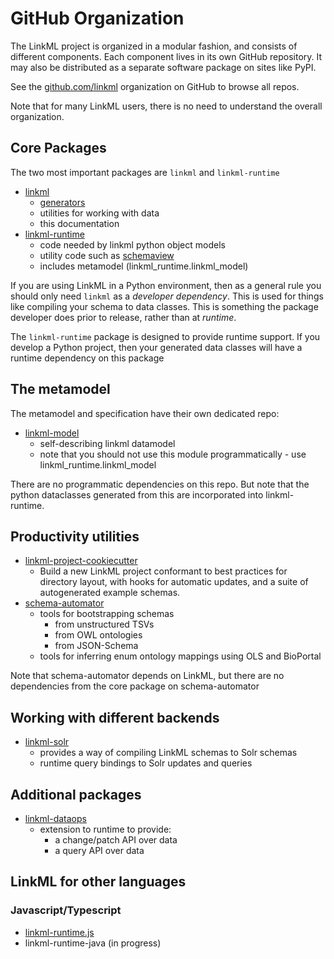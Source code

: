 # GitHub Organization

The LinkML project is organized in a modular fashion, and consists of different
components. Each component lives in its own GitHub repository. It may also be distributed
as a separate software package on sites like PyPI.

See the [github.com/linkml](https://github.com/linkml) organization on GitHub to browse all repos.

Note that for many LinkML users, there is no need to understand the overall organization.

## Core Packages

The two most important packages are `linkml` and `linkml-runtime`

* [linkml](https://github.com/linkml/linkml)
    - [generators](generators)
    - utilities for working with data
    - this documentation
* [linkml-runtime](https://github.com/linkml/linkml-runtime)
    - code needed by linkml python object models
    - utility code such as [schemaview](/developers/manipulating-schemas)
    - includes metamodel (linkml_runtime.linkml_model)

If you are using LinkML in a Python environment, then as a general rule
you should only need `linkml` as a *developer dependency*. This is used for
things like compiling your schema to data classes. This is something the
package developer does prior to release, rather than at *runtime*.

The `linkml-runtime` package is designed to provide runtime support. If you develop
a Python project, then your generated data classes will have a runtime dependency
on this package

## The metamodel  

The metamodel and specification have their own dedicated repo:

* [linkml-model](https://github.com/linkml/linkml-model)
  - self-describing linkml datamodel
  - note that you should not use this module programmatically - use linkml_runtime.linkml_model

There are no programmatic dependencies on this repo. But note that the
python dataclasses generated from this are incorporated into linkml-runtime.

## Productivity utilities

* [linkml-project-cookiecutter](https://github.com/linkml/linkml-project-cookiecutter)
  - Build a new LinkML project conformant to best practices for directory layout, with hooks for
    automatic updates, and a suite of autogenerated example schemas.  
* [schema-automator](https://github.com/linkml/schema-automator)
  - tools for bootstrapping schemas
     - from unstructured TSVs
     - from OWL ontologies
     - from JSON-Schema
  - tools for inferring enum ontology mappings using OLS and BioPortal

Note that schema-automator depends on LinkML, but there are no dependencies from
the core package on schema-automator

## Working with different backends

* [linkml-solr](https://github.com/linkml/linkml-solr)
   - provides a way of compiling LinkML schemas to Solr schemas
   - runtime query bindings to Solr updates and queries 

## Additional packages

* [linkml-dataops](https://github.com/linkml/linkml-dataops)
  - extension to runtime to provide:
     - a change/patch API over data
     - a query API over data

## LinkML for other languages

### Javascript/Typescript

* [linkml-runtime.js](https://github.com/linkml/linkml-runtime.js)
* linkml-runtime-java (in progress)